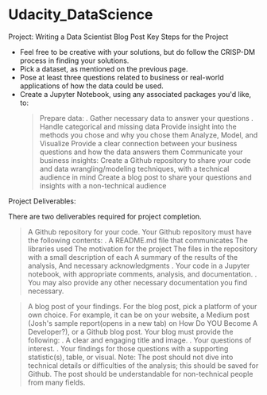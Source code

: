 # Udacity_DataScience
Project: Writing a Data Scientist Blog Post
Key Steps for the Project
- Feel free to be creative with your solutions, but do follow the CRISP-DM process in finding your solutions.
- Pick a dataset, as mentioned on the previous page.
- Pose at least three questions related to business or real-world applications of how the data could be used.
- Create a Jupyter Notebook, using any associated packages you'd like, to:
  > Prepare data:
       . Gather necessary data to answer your questions
       . Handle categorical and missing data
  > Provide insight into the methods you chose and why you chose them
  > Analyze, Model, and Visualize
  > Provide a clear connection between your business questions and how the data answers them
Communicate your business insights:
  > Create a Github repository to share your code and data wrangling/modeling techniques, with a technical audience in mind
  > Create a blog post to share your questions and insights with a non-technical audience

Project Deliverables:

There are two deliverables required for project completion.
  > A Github repository for your code.
    Your Github repository must have the following contents:
    .  A README.md file that communicates
          The libraries used
          The motivation for the project
          The files in the repository with a small description of each
          A summary of the results of the analysis,
          And necessary acknowledgments
    .  Your code in a Jupyter notebook, with appropriate comments, analysis, and documentation.
    .  You may also provide any other necessary documentation you find necessary.

  > A blog post of your findings.
    For the blog post, pick a platform of your own choice. For example, it can be on your website, a Medium post (Josh's sample report(opens in a new tab) on How Do YOU Become A Developer?), or a Github blog post.
    Your blog must provide the following:
    .  A clear and engaging title and image.
    .  Your questions of interest.
    .  Your findings for those questions with a supporting statistic(s), table, or visual.
    Note: The post should not dive into technical details or difficulties of the analysis; this should be saved for Github. The post should be understandable for non-technical people from many fields.
